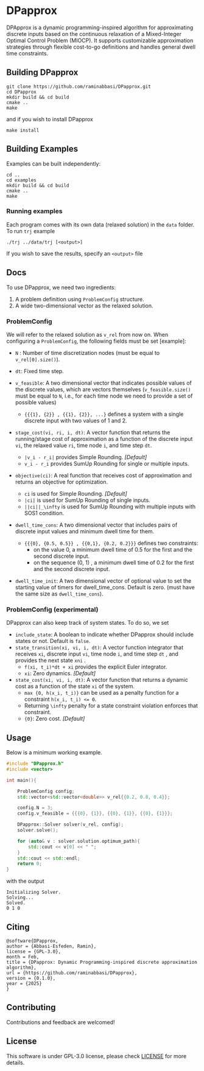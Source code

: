 # DPapprox

DPApprox is a dynamic programming-inspired algorithm for approximating discrete inputs based on the continuous relaxation of a Mixed-Integer Optimal Control Problem (MIOCP). It supports customizable approximation strategies through flexible cost-to-go definitions and handles general dwell time constraints.

## Building DPapprox

```
git clone https://github.com/raminabbasi/DPapprox.git
cd DPapprox
mkdir build && cd build
cmake ..
make
```
and if you wish to install DPapprox
```
make install
```

## Building Examples
Examples can be built independently:
```
cd ..
cd examples
mkdir build && cd build
cmake ..
make
```

### Running examples
Each program comes with its own data (relaxed solution) in the `data` folder. To run `trj` example
```
./trj ../data/trj [<output>]
```
If you wish to save the results, specify an `<output>` file  
## Docs

To use DPapprox, we need two ingredients:

1. A problem definition using `ProblemConfig` structure.
2. A wide two-dimensional vector as the relaxed solution.

### ProblemConfig
We will refer to the relaxed solution as `v_rel` from now on. When configuring a `ProblemConfig`, the following fields must be set [example]:

* `N` : Number of time discretization nodes (must be equal to `v_rel[0].size()`).
* `dt`: Fixed time step. 
* `v_feasible`: A two dimensional vector that indicates possible values of the discrete values, which are vectors themselves (`v_feasible.size()` must be equal to `N`, i.e., for each time node we need to provide a set of possible values)
  *  `{{{1}, {2}} , {{1}, {2}}, ...}` defines  a system with a single discrete input with two values of 1 and 2.

* `stage_cost(vi, ri, i, dt)`: A vector function that returns the running/stage cost of approximation as a function of the discrete input `vi`, the relaxed value `ri`, time node `i`, and time step `dt`. 
  * `|v_i - r_i|` provides Simple Rounding. *[Default]*
  * `v_i - r_i` provides SumUp Rounding for single or multiple inputs. 

* `objective(ci)`: A real function that receives cost of approximation and returns an objective for optimization. 
  * `ci` is used for Simple Rounding. *[Default]*
  * `|ci|` is used for SumUp Rounding of single inputs.
  * `||ci||_\infty`  is used for SumUp Rounding with multiple inputs with SOS1 condition. 

* `dwell_time_cons`: A two dimensional vector that includes pairs of discrete input values and minimum dwell time for them. 
  * `{{{0}, {0.5, 0.5}} , {{0,1}, {0.2, 0.2}}}` defines two constraints:
    * on the value 0, a minimum dwell time of 0.5 for the first and the second discrete input.
    * on the sequence (0, 1) , a minimum dwell time of 0.2 for the first and the second discrete input.

* `dwell_time_init`: A two dimensional vector of optional value to set the starting value of timers for dwell_time_cons. Default is zero. (must have the same size as `dwell_time_cons`).

### ProblemConfig (experimental)
DPapprox can also keep track of system states. To do so, we set

* `include_state`: A boolean to indicate whether DPapprox should include states or not. Default is `false`.
* `state_transition(xi, vi, i, dt)`: A vector function integrator that receives `xi`, discrete input `vi`, time node `i`, and time step `dt` , and provides the next state `xni` . 
  * `f(xi, t_i)*dt + xi` provides the explicit Euler integrator.
  * `xi`: Zero dynamics. *[Default]*
* `state_cost(xi, vi, i, dt)`: A vector function that returns a dynamic cost as a function of the state `xi` of the system.
  * `max {0, h(x_i, t_i)}` can be used as a penalty function for a constraint `h(x_i, t_i) <= 0`.
  * Returning `\infty` penalty for a state constraint violation enforces that constraint. 
  * `{0}`: Zero cost. *[Default]*

## Usage
Below is a minimum working example.

```c++
#include "DPapprox.h"
#include <vector>

int main(){

    ProblemConfig config;
    std::vector<std::vector<double>> v_rel{{0.2, 0.8, 0.4}};

    config.N = 3;
    config.v_feasible = {{{0}, {1}}, {{0}, {1}}, {{0}, {1}}};

    DPapprox::Solver solver(v_rel, config);
    solver.solve();

    for (auto& v : solver.solution.optimum_path){
        std::cout << v[0] << " ";
    }
    std::cout << std::endl;
    return 0;
}
```

with the output
```
Initializing Solver.
Solving...
Solved.
0 1 0 
```
## Citing
```
@software{DPapprox,
author = {Abbasi-Esfeden, Ramin},
license = {GPL-3.0},
month = Feb,
title = {DPapprox: Dynamic Programming-inspired discrete approximation algorithm},
url = {https://github.com/raminabbasi/DPapprox},
version = {0.1.0},
year = {2025}
}
```


## Contributing
Contributions and feedback are welcomed!

## License
This software is under GPL-3.0 license, please check [LICENSE](https://github.com/raminabbasi/DPapprox/blob/main/LICENSE) for more details.